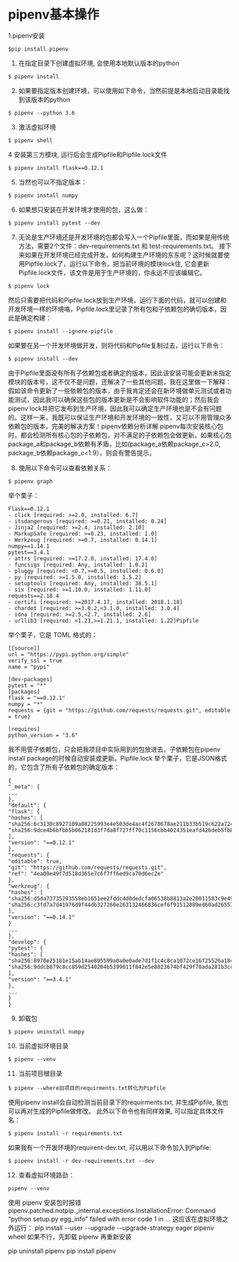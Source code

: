 # pipenv基本操作
1.pipenv安装
```
$pip install pipenv
```
1. 在指定目录下创建虚拟环境, 会使用本地默认版本的python
```
$ pipenv install
```
2. 如果要指定版本创建环境，可以使用如下命令，当然前提是本地启动目录能找到该版本的python
```
$ pipenv --python 3.6
```
3. 激活虚拟环境
```
$ pipenv shell
```
4 安装第三方模块, 运行后会生成Pipfile和Pipfile.lock文件
```
$ pipenv install flask==0.12.1
```
5. 当然也可以不指定版本：
```
$ pipenv install numpy
```
6. 如果想只安装在开发环境才使用的包，这么做：
```
$ pipenv install pytest --dev
```
7. 无论是生产环境还是开发环境的包都会写入一个Pipfile里面，而如果是用传统方法，需要2个文件：dev-requirements.txt 和 test-requirements.txt。
接下来如果在开发环境已经完成开发，如何构建生产环境的东东呢？这时候就要使用Pipfile.lock了，运行以下命令，把当前环境的模块lock住, 它会更新Pipfile.lock文件，该文件是用于生产环境的，你永远不应该编辑它。
```
$ pipenv lock     
```
然后只需要把代码和Pipfile.lock放到生产环境，运行下面的代码，就可以创建和开发环境一样的环境咯，Pipfile.lock里记录了所有包和子依赖包的确切版本，因此是确定构建：
```
$ pipenv install --ignore-pipfile
```
如果要在另一个开发环境做开发，则将代码和Pipfile复制过去，运行以下命令：
```
$ pipenv install --dev
```
由于Pipfile里面没有所有子依赖包或者确定的版本，因此该安装可能会更新未指定模块的版本号，这不仅不是问题，还解决了一些其他问题，我在这里做一下解释：
假如该命令更新了一些依赖包的版本，由于我肯定还会在新环境做单元测试或者功能测试，因此我可以确保这些包的版本更新是不会影响软件功能的；然后我会pipenv lock并把它发布到生产环境，因此我可以确定生产环境也是不会有问题的。这样一来，我既可以保证生产环境和开发环境的一致性，又可以不用管理众多依赖包的版本，完美的解决方案！pipenv依赖分析详解
pipenv每次安装核心包时，都会检测所有核心包的子依赖包，对不满足的子依赖包会做更新。如果核心包package_a和package_b依赖有矛盾，比如(package_a依赖package_c>2.0, package_b依赖package_c<1.9），则会有警告提示。

8. 使用以下命令可以查看依赖关系：
```
$ pipenv graph
```
举个栗子：
```
Flask==0.12.1
- click [required: >=2.0, installed: 6.7]
- itsdangerous [required: >=0.21, installed: 0.24]
- Jinja2 [required: >=2.4, installed: 2.10]
- MarkupSafe [required: >=0.23, installed: 1.0]
- Werkzeug [required: >=0.7, installed: 0.14.1]
numpy==1.14.1
pytest==3.4.1
- attrs [required: >=17.2.0, installed: 17.4.0]
- funcsigs [required: Any, installed: 1.0.2]
- pluggy [required: <0.7,>=0.5, installed: 0.6.0]
- py [required: >=1.5.0, installed: 1.5.2]
- setuptools [required: Any, installed: 38.5.1]
- six [required: >=1.10.0, installed: 1.11.0]
requests==2.18.4
- certifi [required: >=2017.4.17, installed: 2018.1.18]
- chardet [required: >=3.0.2,<3.1.0, installed: 3.0.4]
- idna [required: >=2.5,<2.7, installed: 2.6]
- urllib3 [required: <1.23,>=1.21.1, installed: 1.22]Pipfile
```
举个栗子，它是 TOML 格式的：
```
[[source]]
url = "https://pypi.python.org/simple"
verify_ssl = true
name = "pypi"

[dev-packages]
pytest = "*"
[packages]
flask = "==0.12.1"
numpy = "*"
requests = {git = "https://github.com/requests/requests.git", editable = true}

[requires]
python_version = "3.6"
```
我不用管子依赖包，只会把我项目中实际用到的包放进去，子依赖包在pipenv install package的时候自动安装或更新。Pipfile.lock
举个栗子，它是JSON格式的，它包含了所有子依赖包的确定版本：
```
{
"_meta": {
...
},
"default": {
"flask": {
"hashes": [
"sha256:6c3130c8927109a08225993e4e503de4ac4f2678678ae211b33b519c622a7242",
"sha256:9dce4b6bfbb5b062181d3f7da8f727ff70c1156cbb4024351eafd426deb5fb88"
],
"version": "==0.12.1"
},
"requests": {
"editable": true,
"git": "https://github.com/requests/requests.git",
"ref": "4ea09e49f7d518d365e7c6f7ff6ed9ca70d6ec2e"
},
"werkzeug": {
"hashes": [
"sha256:d5da73735293558eb1651ee2fddc4d0dedcfa06538b8813a2e20011583c9e49b",
"sha256:c3fd7a7d41976d9f44db327260e263132466836cef6f91512889ed60ad26557c"
],
"version": "==0.14.1"
}
...
},
"develop": {
"pytest": {
"hashes": [
"sha256:8970e25181e15ab14ae895599a0a0e0ade7d1f1c4c8ca1072ce16f25526a184d",
"sha256:9ddcb879c8cc859d2540204b5399011f842e5e8823674bf429f70ada281b3cc6"
],
"version": "==3.4.1"
},
...
}
}
```
9. 卸载包
```
$ pipenv uninstall numpy
```
10. 当前虚拟环境目录
```
$ pipenv --venv
```
11. 当前项目根目录
```
$ pipenv --where旧项目的requirments.txt转化为Pipfile
```
使用pipenv install会自动检测当前目录下的requirments.txt, 并生成Pipfile, 我也可以再对生成的Pipfile做修改。
此外以下命令也有同样效果, 可以指定具体文件名：
```
$ pipenv install -r requirements.txt
```
如果我有一个开发环境的requirent-dev.txt, 可以用以下命令加入到Pipfile:
```
$ pipenv install -r dev-requirements.txt --dev
```

12. 查看虚拟环境路劲：
```
pipenv --venv
```





使用 pipenv 安装包时报错 pipenv.patched.notpip._internal.exceptions.InstallationError: Command “python setup.py egg_info” failed with error code 1 in …
这应该在虚拟环境之外运行：
pip install --user --upgrade --upgrade-strategy eager pipenv wheel
如果不行，先卸载 pipenv 再重新安装

pip uninstall pipenv
pip install pipenv



